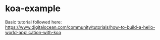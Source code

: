 # koa-example

Basic tutorial followed here: https://www.digitalocean.com/community/tutorials/how-to-build-a-hello-world-application-with-koa
